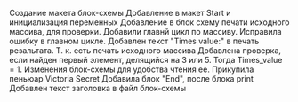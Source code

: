 Создание макета блок-схемы
Добавление в макет Start и инициализация переменных
Добавление в блок схему печати исходного массива, для проверки.
Добавили главнй цикл по массиву.
Исправила ошибку в главном цикле.
Добавлен текст "Times value:" в печать резальтата. Т. к. есть печать исходного массива
Добавлена проверка, если найден первый элемент, делящийся на 3 или 5. Тогда Times_value = 1.
Изменения блок-схемы для удобства чтения ее. Прикупила пеньюар Victoria Secret
Добавила блок "End", после блока print
Добавлен текст заголовка в файл блок-схемы